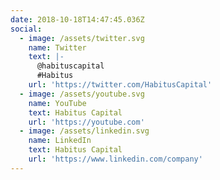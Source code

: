 ```yaml
---
date: 2018-10-18T14:47:45.036Z
social:
  - image: /assets/twitter.svg
    name: Twitter
    text: |-
      @habituscapital
      #Habitus
    url: 'https://twitter.com/HabitusCapital'
  - image: /assets/youtube.svg
    name: YouTube
    text: Habitus Capital
    url: 'https://youtube.com'
  - image: /assets/linkedin.svg
    name: LinkedIn
    text: Habitus Capital
    url: 'https://www.linkedin.com/company'
---
```


